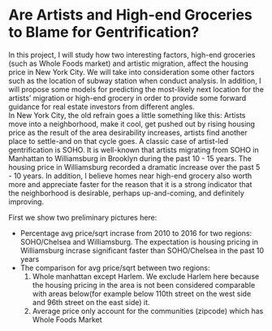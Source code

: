 # Are Artists and High-end Groceries to Blame for Gentrification?

In this project, I will study how two interesting factors, high-end groceries (such as Whole Foods market) and artistic migration, affect the housing price in New York City. We will take into consideration some other factors such as the location of subway station when conduct analysis. In addition, I will propose some models for predicting the most-likely next location for the artists’ migration or high-end grocery in order to provide some forward guidance for real estate investors from different angles.     
In New York City, the old refrain goes a little something like this:  Artists move into a neighborhood, make it cool, get pushed out by rising housing price as the result of the area desirability increases, artists find another place to settle-and on that cycle goes. A classic case of artist-led gentrification is SOHO. It is well-known that artists migrating from SOHO in Manhattan to Williamsburg in Brooklyn during the past 10 - 15 years. The housing price in Williamsburg recorded a dramatic increase over the past 5 - 10 years.
In addition, I believe homes near high-end grocery also worth more and appreciate faster for the reason that it is a strong indicator that the neighborhood is desirable, perhaps up-and-coming, and definitely improving.

First we show two preliminary pictures here:
* Percentage avg price/sqrt incrase from 2010 to 2016 for two regions: SOHO/Chelsea and Williamsburg. The expectation is housing pricing in Williamsburg incrase significant faster than SOHO/Chelsea in the past 10 years
* The comparison for avg price/sqrt between two regions:
  1. Whole manhattan except Harlem. We exclude Harlem here because the housing pricing in the area is not been considered comparable            with areas below(for example below 110th street on the west side and 96th street on the east side) it.
  2. Average price only account for the communities (zipcode) which has Whole Foods Market
